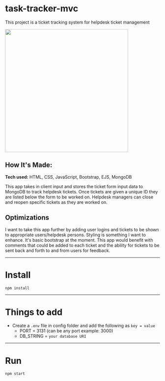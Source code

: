 # task-tracker-mvc
This project is a ticket tracking system for helpdesk ticket management

<img src="https://i.imgur.com/hOivI5I.gif" width="400px">

## How It's Made:

**Tech used:** HTML, CSS, JavaScript, Bootstrap, EJS, MongoDB

This app takes in client input and stores the ticket form input data to MongoDB to track helpdesk tickets. Once tickets are given a unique ID they are listed below the form to be worked on. Helpdesk managers can close and reopen specific tickets as they are worked on.

## Optimizations

I want to take this app further by adding user logins and tickets to be shown to appropriate users/helpdesk persons. Styling is something I want to enhance. It's basic bootstrap at the moment. This app would benefit with comments that could be added to each ticket and the ability for tickets to be sent back and forth to and from users for feedback.

---

# Install

`npm install`

---

# Things to add

- Create a `.env` file in config folder and add the following as `key = value`
  - PORT = 3131 (can be any port example: 3000)
  - DB_STRING = `your database URI`

---

# Run

`npm start`
